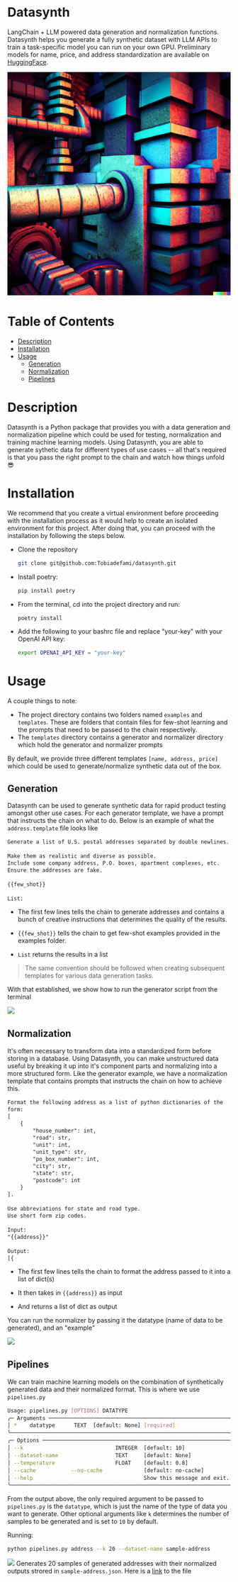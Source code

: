 # Datasynth
LangChain + LLM powered data generation and normalization functions. 
Datasynth helps you generate a fully synthetic dataset with LLM APIs to train a task-specific model you can run on your own GPU.
Preliminary models for name, price, and address standardization are available on [HuggingFace](https://huggingface.co/PragmaticMachineLearning).

![datasynth](/assets/datasynth.png)
# Table of Contents
* [Description](#description)
* [Installation](#installation)
* [Usage](#usage)
  * [Generation](#generation)
  * [Normalization](#normalization)
  * [Pipelines](#pipelines)

# Description
Datasynth is a Python package that provides you with a data generation and normalization pipeline which could be used for testing, normalization and training machine learning models. Using Datasynth, you are able to generate sythetic data for different types of use cases -- all that's required is that you pass the right prompt to the chain and watch how things unfold :sunglasses:

# Installation

We recommend that you create a virtual environment before proceeding with the installation process as it would help to create an isolated environment for this project. After doing that, you can proceed with the installation by following the steps below.

- Clone the repository
  ```bash
  git clone git@github.com:Tobiadefami/datasynth.git
  ```
- Install poetry: 
  ```bash
  pip install poetry  
  ```
- From the terminal, cd into the project directory and run: 
  ```bash 
  poetry install
  ```
- Add the following to your bashrc file and replace "your-key" with your OpenAI API key: 
  ```bash
  export OPENAI_API_KEY = "your-key"
  ```   

# Usage

A couple things to note:
- The project directory contains two folders named `examples` and `templates`. These are folders that contain files for few-shot learning and the prompts that need to be passed to the chain respectively.
- The `templates` directory contains a generator and normalizer directory which hold the generator and normalizer prompts 

By default, we provide three different templates ```[name, address, price]``` which could be used to generate/normalize synthetic data out of the box.

## Generation

Datasynth can be used to generate synthetic data for rapid product testing amongst other use cases. For each generator template, we have a prompt that instructs the chain on what to do. Below is an example of what the `address.template` file looks like

```
Generate a list of U.S. postal addresses separated by double newlines.  

Make them as realistic and diverse as possible.
Include some company address, P.O. boxes, apartment complexes, etc.
Ensure the addresses are fake.

{{few_shot}}

List:
```

* The first few lines tells the chain to generate addresses and contains a bunch of creative instructions that determines the quality of the results.

* `{{few_shot}}` tells the chain to get few-shot examples provided in the examples folder.

* `List` returns the results in a list 

> The same convention should be followed when creating subsequent templates for various data generation tasks.

With that established, we show how to run the generator script from the terminal 

![](https://github.com/Tobiadefami/datasynth/blob/main/terminal_gifs/generator.gif)

## Normalization 

It's often necessary to transform data into a standardized form before storing in a database. Using Datasynth, you can make unstructured data useful by breaking it up into it's component parts and normalizing into a more structured form. Like the generator example, we have a normalization template that contains prompts that instructs the chain on how to achieve this. 

``` 
Format the following address as a list of python dictionaries of the form:
[
    { 
        "house_number": int, 
        "road": str, 
        "unit": int, 
        "unit_type": str, 
        "po_box_number": int, 
        "city": str, 
        "state": str, 
        "postcode": int 
    }
]. 

Use abbreviations for state and road type.
Use short form zip codes.

Input:
"{{address}}"

Output:
[{
```

* The first few lines tells the chain to format the address passed to it into a list of dict(s)

* It then takes in `{{address}}` as input
* And returns a list of dict as output

You can run the normalizer by passing it the datatype (name of data to be generated), and an "example"

![](https://github.com/Tobiadefami/datasynth/blob/main/terminal_gifs/normalizer.gif)

## Pipelines
We can train machine learning models on the combination of synthetically generated data and their normalized format. This is where we use `pipelines.py` 

```bash
Usage: pipelines.py [OPTIONS] DATATYPE                                                                                                               
╭─ Arguments ──────────────────────────────────────────────────────────────────────────────────────────────────────────────────────────────────────────────────────────────────────────────────────────────────────────────────────────────────────────────╮
│ *    datatype      TEXT  [default: None] [required]                                                                                                                                                                                                      │
╰──────────────────────────────────────────────────────────────────────────────────────────────────────────────────────────────────────────────────────────────────────────────────────────────────────────────────────────────────────────────────────────╯
╭─ Options ────────────────────────────────────────────────────────────────────────────────────────────────────────────────────────────────────────────────────────────────────────────────────────────────────────────────────────────────────────────────╮
│ --k                             INTEGER  [default: 10]                                                                                                                                                                                                   │
│ --dataset-name                  TEXT     [default: None]                                                                                                                                                                                                 │
│ --temperature                   FLOAT    [default: 0.8]                                                                                                                                                                                                  │
│ --cache           --no-cache             [default: no-cache]                                                                                                                                                                                             │
│ --help                                   Show this message and exit.                                                                                                                                                                                     │
╰──────────────────────────────────────────────────────────────────────────────────────────────────────────────────────────────────────────────────────────────────────────────────────────────────────────────────────────────────────────────────────────╯
```

From the output above, the only required argument to be passed to `pipelines.py` is the `datatype`, which is just the name of the type of data you want to generate. Other optional arguments like `k` determines the number of samples to be generated and is set to `10` by default. 

Running:
```bash
python pipelines.py address --k 20 --dataset-name sample-address
```
![](https://github.com/Tobiadefami/datasynth/blob/main/terminal_gifs/pipeline.gif)
Generates 20 samples of generated addresses with their normalized outputs strored in `sample-address.json`. Here is a [link](https://github.com/Tobiadefami/datasynth/blob/api-tweaks/datasynth/datasets/sample-address.json) to the file




